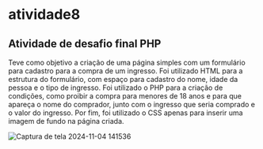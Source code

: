 # atividade8
 
## Atividade de desafio final PHP

Teve como objetivo a criação de uma página simples com um formulário para cadastro para a compra de um ingresso. Foi utilizado HTML para a estrutura do formulário, com espaço para cadastro do nome, idade da pessoa e o tipo de ingresso. Foi utilizado o PHP para a criação de condições, como proibir a compra para menores de 18 anos e para que apareça o nome do comprador, junto com o ingresso que seria comprado e o valor do ingresso. Por fim, foi utilizado o CSS apenas para inserir uma imagem de fundo na página criada.


![Captura de tela 2024-11-04 141536](https://github.com/user-attachments/assets/c3a0960a-2fc5-45e7-9352-d90598ba1dfe)
